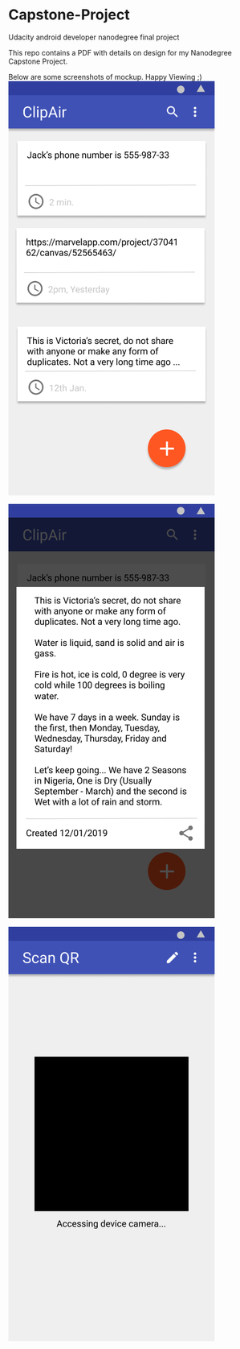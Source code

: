 # Capstone-Project
Udacity android developer nanodegree final project

This repo contains a PDF with details on design for my Nanodegree Capstone Project.

Below are some screenshots of mockup. Happy Viewing ;)
![Alt text](screens/main-activity.png?raw=true "Main Activity")

![Alt text](screens/detail-dialog.png?raw=true "Expanded view of List item")

![Alt text](screens/scan-code-activity.png?raw=true "QR Scanner Activity")
